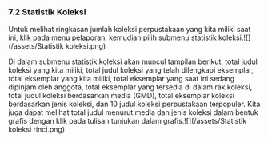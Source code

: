 ### 7.2 Statistik Koleksi

Untuk melihat ringkasan jumlah koleksi perpustakaan yang kita miliki saat ini, klik pada menu pelaporan, kemudian pilih submenu statistik koleksi.![](/assets/Statistik koleksi.png)

Di dalam submenu statistik koleksi akan muncul tampilan berikut: total judul koleksi yang kita miliki, total judul koleksi yang telah dilengkapi eksemplar, total eksemplar yang kita miliki, total eksemplar yang saat ini sedang dipinjam oleh anggota, total eksemplar yang tersedia di dalam rak koleksi, total judul koleksi berdasarkan media \(GMD\), total eksemplar koleksi berdasarkan jenis koleksi, dan 10 judul koleksi perpustakaan terpopuler. Kita juga dapat melihat total judul menurut media dan jenis koleksi dalam bentuk grafis dengan klik pada tulisan tunjukan dalam grafis.![](/assets/Statistik koleksi rinci.png)

